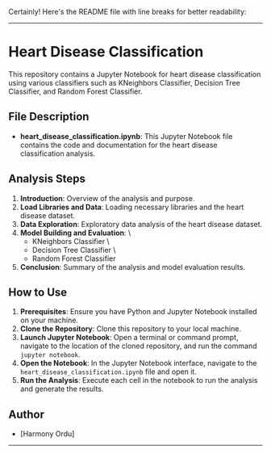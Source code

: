 Certainly! Here's the README file with line breaks for better readability:

---

# Heart Disease Classification

This repository contains a Jupyter Notebook for heart disease classification using various classifiers such as KNeighbors Classifier, Decision Tree Classifier, and Random Forest Classifier.

## File Description

- **heart_disease_classification.ipynb**: This Jupyter Notebook file contains the code and documentation for the heart disease classification analysis.

## Analysis Steps

1. **Introduction**: Overview of the analysis and purpose.
2. **Load Libraries and Data**: Loading necessary libraries and the heart disease dataset.
3. **Data Exploration**: Exploratory data analysis of the heart disease dataset.
4. **Model Building and Evaluation**: \
   - KNeighbors Classifier \
   - Decision Tree Classifier \
   - Random Forest Classifier
5. **Conclusion**: Summary of the analysis and model evaluation results.

## How to Use

1. **Prerequisites**: Ensure you have Python and Jupyter Notebook installed on your machine.
2. **Clone the Repository**: Clone this repository to your local machine.
3. **Launch Jupyter Notebook**: Open a terminal or command prompt, navigate to the location of the cloned repository, and run the command `jupyter notebook`.
4. **Open the Notebook**: In the Jupyter Notebook interface, navigate to the `heart_disease_classification.ipynb` file and open it.
5. **Run the Analysis**: Execute each cell in the notebook to run the analysis and generate the results.

## Author

- [Harmony Ordu]

---
